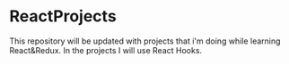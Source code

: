 # ReactProjects
This repository will be updated with projects that i'm doing while learning React&Redux.
In the projects I will use React Hooks.
